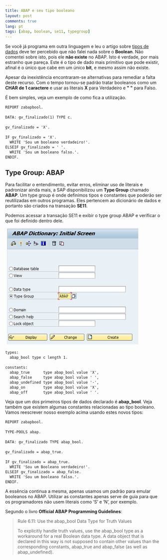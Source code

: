 ```yaml
---
title: ABAP e seu tipo booleano
layout: post
comments: true
lang: pt
tags: [abap, boolean, se11, typegroup]
---
```

Se você já programa em outra linguagem e leu o artigo sobre [tipos de dados](/2015/03/11/tipos-de-dados-variaveis-e-constantes/) deve ter percebido que não falei nada sobre o **Boolean**. Não comentei sobre isto, pois ele **não existe** no ABAP. Isto é verdade, por mais estranho que pareça. Este é o tipo de dado mais primitivo que pode existir, afinal é o único que cabe em um único **bit**, e mesmo assim não existe.

Apesar da inexistência encontraram-se alternativas para remediar a falta deste recurso. Com o tempo tornou-se padrão tratar booleanos como um **CHAR de 1 caractere** e usar as literais **X** para Verdadeiro e **" "** para Falso.

É bem simples, veja um exemplo de como fica a utilização.

~~~
REPORT zabapbool.

DATA: gv_finalizado(1) TYPE c.

gv_finalizado = 'X'.

IF gv_finalizado = 'X'.
  WRITE 'Sou um booleano verdadeiro!'.
ELSEIF gv_finalizado = ' '.
  WRITE 'Sou um booleano falso.'.
ENDIF.
~~~

## Type Group: ABAP

Para facilitar o entendimento, evitar erros, eliminar uso de literais e padronizar ainda mais, a SAP disponibilizou um **Type Group** chamado **ABAP**. Um type group é onde definimos tipos e constantes que poderão ser reutilizadas em outros programas. Eles pertencem ao dicionário de dados e portanto são criados na transação **SE11**.

Podemos acessar a transação SE11 e exibir o type group ABAP e verificar o que foi definido dentro dele.

![](/public/images/2015/03/se11-type-group-abap.png)

~~~
types:
  abap_bool type c length 1.

constants:
  abap_true      type abap_bool value 'X',
  abap_false     type abap_bool value ' ',
  abap_undefined type abap_bool value '-',
  abap_on        type abap_bool value 'X',
  abap_off       type abap_bool value ' '.
~~~

Veja que um dos primeiros tipos de dados declarado é **abap_bool**. Veja também que existem algumas constantes relacionadas ao tipo booleano. Vamos reescrever nosso exemplo acima usando estes novos tipos:

~~~
REPORT zabapbool.

TYPE-POOLS abap.

DATA: gv_finalizado TYPE abap_bool.

gv_finalizado = abap_true.

IF gv_finalizado = abap_true.
  WRITE 'Sou um Booleano verdadeiro!'.
ELSEIF gv_finalizado = abap_false.
  WRITE 'Sou um booleano falso.'.
ENDIF.
~~~

A essência continua a mesma, apenas usamos um padrão para emular booleanos no ABAP. Utilizar as constantes apenas serve de guia para que os programadores não usem literais como &#8216;S&#8217; e &#8216;N&#8217;, por exemplo.

Segundo o livro **Official ABAP Programming Guidelines**:

> Rule 6.11: Use the abap_bool Data Type for Truth Values
> 
> To explicitly handle truth values, use the abap\_bool type as a workaround for a real Boolean data type. A data object that is declared in this way is not supposed to contain other values than the corresponding constants, abap\_true and abap\_false (as well as abap\_undefined).